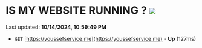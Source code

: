 # IS MY WEBSITE RUNNING ? [![](https://img.shields.io/static/v1?label=Sponsor&message=%E2%9D%A4&logo=GitHub&color=%23fe8e86)](https://github.com/sponsors/Youssef-Lehmam)

Last updated: **10/14/2024, 10:59:49 PM**

- `GET` [https://youssefservice.me](https://youssefservice.me) - **Up** (127ms)
